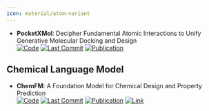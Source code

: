 ```yaml
---
icon: material/atom-variant
---
```


- **PocketXMol**: Decipher Fundamental Atomic Interactions to Unify Generative Molecular Docking and Design  
		[![Code](https://img.shields.io/github/stars/pengxingang/PocketXMol?style=for-the-badge&logo=github)](https://github.com/pengxingang/PocketXMol) [![Last Commit](https://img.shields.io/github/last-commit/pengxingang/PocketXMol?style=for-the-badge&logo=github)](https://github.com/pengxingang/PocketXMol) [![Publication](https://img.shields.io/badge/Publication-Citations:0-blue?style=for-the-badge&logo=bookstack)](https://doi.org/10.1515/9783111434858-009) 

## **Chemical Language Model**
- **ChemFM**: A Foundation Model for Chemical Design and Property Prediction  
		[![Code](https://img.shields.io/github/stars/TheLuoFengLab/ChemFM?style=for-the-badge&logo=github)](https://github.com/TheLuoFengLab/ChemFM) [![Last Commit](https://img.shields.io/github/last-commit/TheLuoFengLab/ChemFM?style=for-the-badge&logo=github)](https://github.com/TheLuoFengLab/ChemFM) [![Publication](https://img.shields.io/badge/Publication-Citations:6-blue?style=for-the-badge&logo=bookstack)](https://doi.org/10.1016/j.cherd.2022.01.043) [![Link](https://img.shields.io/badge/Link-online-brightgreen?style=for-the-badge&logo=cachet&logoColor=65FF8F)](https://huggingface.co/ChemFM) 
